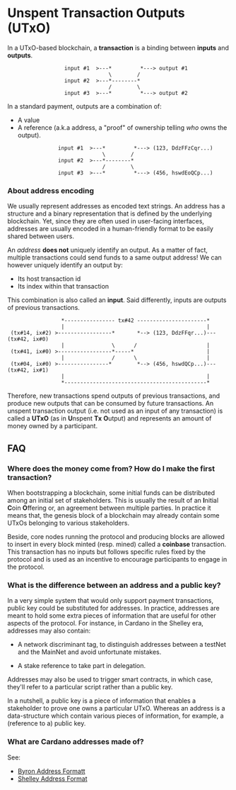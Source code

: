 # Unspent Transaction Outputs (UTxO)

In a UTxO-based blockchain, a **transaction** is a binding between **inputs** and **outputs**.


```
                  input #1  >---*         *---> output #1
                                \        /
                  input #2  >---*--------*
                                /        \
                  input #3  >---*         *---> output #2
```

In a standard payment, outputs are a combination of:

- A value
- A reference (a.k.a address, a "proof" of ownership telling _who_ owns the output).

```
                input #1  >---*         *---> (123, DdzFFzCqr...)
                              \        /
                input #2  >---*--------*
                              /        \
                input #3  >---*         *---> (456, hswdEoQCp...)
```

### About address encoding

We usually represent addresses as encoded text strings. An address has a structure
and a binary representation that is defined by the underlying blockchain. Yet, since
they are often used in user-facing interfaces, addresses are usually encoded in a
human-friendly format to be easily shared between users.

An _address_ **does not** uniquely identify an output. As a matter of fact, multiple
transactions could send funds to a same output address! We can however uniquely identify
an output by:

- Its host transaction id
- Its index within that transaction

This combination is also called an **input**. Said differently, inputs are
outputs of previous transactions.


```
                 *---------------- tx#42 ----------------------*
                 |                                             |
 (tx#14, ix#2) >-----------------*       *--> (123, DdzFFqr...)--- (tx#42, ix#0)
                 |               \      /                      |
 (tx#41, ix#0) >-----------------*-----*                       |
                 |               /      \                      |
 (tx#04, ix#0) >----------------*        *--> (456, hswdQCp...)--- (tx#42, ix#1)
                 |                                             |
                 *---------------------------------------------*

```

Therefore, new transactions spend outputs of previous transactions, and produce
new outputs that can be consumed by future transactions. An unspent transaction
output (i.e. not used as an input of any transaction) is called a **UTxO** (as
in **U**nspent **Tx** **O**utput) and represents an amount of money owned by a
participant.

## FAQ

### Where does the money come from? How do I make the first transaction?

When bootstrapping a blockchain, some initial funds can be distributed among
an initial set of stakeholders. This is usually the result of an **I**nitial
**C**oin **O**ffering or, an agreement between multiple parties. In practice
it means that, the genesis block of a blockchain may already contain some
UTxOs belonging to various stakeholders.

Beside, core nodes running the protocol and producing blocks are allowed to
insert in every block minted (resp. mined) called a **coinbase** transaction.
This transaction has no inputs but follows specific rules fixed by the
protocol and is used as an incentive to encourage participants to engage in
the protocol.

### What is the difference between an address and a public key?

In a very simple system that would only support payment transactions, public key
could be substituted for addresses. In practice, addresses are meant to hold some
extra pieces of information that are useful for other aspects of the protocol.
For instance, in Cardano in the Shelley era, addresses may also contain:

- A network discriminant tag, to distinguish addresses between a testNet and the
  MainNet and avoid unfortunate mistakes.

- A stake reference to take part in delegation.

Addresses may also be used to trigger smart contracts, in which case, they'll
refer to a particular script rather than a public key.

In a nutshell, a public key is a piece of information that enables a stakeholder to
prove one owns a particular UTxO. Whereas an address is a data-structure which contain various
pieces of information, for example, a (reference to a) public key.

### What are Cardano addresses made of?

See:

- [Byron Address Formatt](byron-address-format.md)
- [Shelley Address Format](https://github.com/input-output-hk/implementation-decisions/blob/master/text/0001-address.md)
